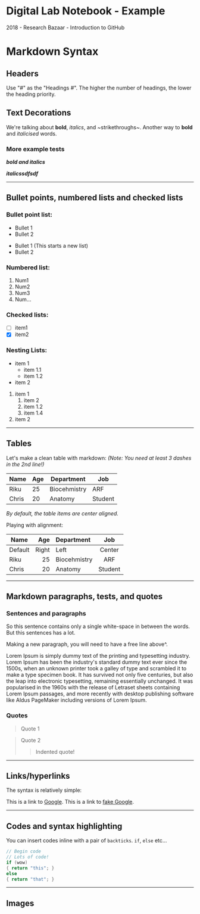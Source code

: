 # Digital Lab Notebook - Example
2018 - Research Bazaar - Introduction to GitHub

# Markdown Syntax

## Headers

Use "#" as the "Headings #". The higher the number of headings, the lower the heading priority.

##  Text Decorations

We're talking about **bold**, *italics*, and ~strikethroughs~.
Another way to __bold__ and _italicised_ words.

### More example tests
***bold and italics***

**_italicssdfsdf_**

---------------------

## Bullet points, numbered lists and checked lists

### Bullet point list:
* Bullet 1
* Bullet 2
- Bullet 1 (This starts a new list)
- Bullet 2

### Numbered list:
1. Num1
2. Num2
3. Num3
3. Num...

### Checked lists:
- [ ] item1
- [x] item2

### Nesting Lists:
* item 1
  * item 1.1
  * item 1.2
* item 2
1. item 1
   1. item 2
   2. item 1.2
   3. item 1.4
2. item 2

------------------

## Tables

Let's make a clean table with markdown:
_(Note: You need at least 3 dashes in the 2nd line!)_

|Name|Age|Department|Job|
|---|---|---|---|
|Riku|25|Biocehmistry|ARF|
|Chris|20|Anatomy|Student|

_By default, the table items are center aligned._

Playing with alignment:

|Name|Age|Department|Job|
|---|---:|:---|:---:|
|Default|Right|Left|Center|
|Riku|25|Biocehmistry|ARF|
|Chris|20|Anatomy|Student|

--------------------------

## Markdown paragraphs, tests, and quotes

### Sentences and paragraphs
So this sentence contains only a single white-space in between the words.
But                this                sentences               has               a lot.

Making a new paragraph, you will need to have a free line above^.

Lorem Ipsum is simply dummy text of the printing and typesetting industry. 
Lorem Ipsum has been the industry's standard dummy text ever since the 1500s, when an unknown printer took a galley of type and scrambled it to make a type specimen book. 
It has survived not only five centuries, but also the leap into electronic typesetting, remaining essentially unchanged. 
It was popularised in the 1960s with the release of Letraset sheets containing Lorem Ipsum passages, and more recently with desktop publishing software like Aldus PageMaker including versions of Lorem Ipsum.

### Quotes
> Quote 1

> Quote 2
>> Indented quote!

-------------------

## Links/hyperlinks

The syntax is relatively simple:

This is a link to [Google](https://www.google.com).
This is a link to [fake Google](www.google.com).

--------------

## Codes and syntax highlighting

You can insert codes inline with a pair of `backticks`. `if`, `else` etc...

```C#
// Begin code
// Lots of code!
if (wow)
{ return "this"; }
else
{ return "that"; }

```

---

## Images
